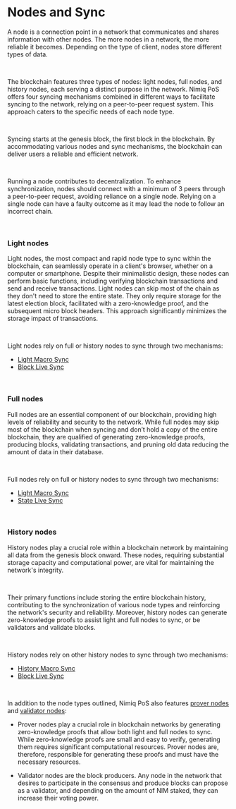 # Nodes and Sync

A node is a connection point in a network that communicates and shares information with other nodes. The more nodes in a network, the more reliable it becomes. Depending on the type of client, nodes store different types of data.

<br/>

The blockchain features three types of nodes: light nodes, full nodes, and history nodes, each serving a distinct purpose in the network. Nimiq PoS offers four syncing mechanisms combined in different ways to facilitate syncing to the network, relying on a peer-to-peer request system. This approach caters to the specific needs of each node type.

<br/>

Syncing starts at the genesis block, the first block in the blockchain. By accommodating various nodes and sync mechanisms, the blockchain can deliver users a reliable and efficient network.

<br/>

Running a node contributes to decentralization. To enhance synchronization, nodes should connect with a minimum of 3 peers through a peer-to-peer request, avoiding reliance on a single node. Relying on a single node can have a faulty outcome as it may lead the node to follow an incorrect chain.

<br/>

### Light nodes

Light nodes, the most compact and rapid node type to sync within the blockchain, can seamlessly operate in a client's browser, whether on a computer or smartphone. Despite their minimalistic design, these nodes can perform basic functions, including verifying blockchain transactions and send and receive transactions. Light nodes can skip most of the chain as they don't need to store the entire state. They only require storage for the latest election block, facilitated with a zero-knowledge proof, and the subsequent micro block headers. This approach significantly minimizes the storage impact of transactions.

<br/>

Light nodes rely on full or history nodes to sync through two mechanisms:

- [Light Macro Sync](light-macro-sync.md)
- [Block Live Sync](block-live-sync.md)

<br/>

### Full nodes

Full nodes are an essential component of our blockchain, providing high levels of reliability and security to the network. While full nodes may skip most of the blockchain when syncing and don’t hold a copy of the entire blockchain, they are qualified of generating zero-knowledge proofs, producing blocks, validating transactions, and pruning old data reducing the amount of data in their database.

<br/>

Full nodes rely on full or history nodes to sync through two mechanisms:

- [Light Macro Sync](light-macro-sync.md)
- [State Live Sync](state-live-sync.md)

<br/>

### History nodes

History nodes play a crucial role within a blockchain network by maintaining all data from the genesis block onward. These nodes, requiring substantial storage capacity and computational power, are vital for maintaining the network's integrity.

<br/>

Their primary functions include storing the entire blockchain history, contributing to the synchronization of various node types and reinforcing the network's security and reliability. Moreover, history nodes can generate zero-knowledge proofs to assist light and full nodes to sync, or be validators and validate blocks.

<br/>

History nodes rely on other history nodes to sync through two mechanisms:

- [History Macro Sync](history-macro-sync.md)
- [Block Live Sync](block-live-sync.md)


<br/>

In addition to the node types outlined, Nimiq PoS also features [prover nodes](/learn/protocol/concepts/prover-node.md) and [validator nodes](/learn/protocol/concepts/validators-and-stakers.md):

- Prover nodes play a crucial role in blockchain networks by generating zero-knowledge proofs that allow both light and full nodes to sync. While zero-knowledge proofs are small and easy to verify, generating them requires significant computational resources. Prover nodes are, therefore, responsible for generating these proofs and must have the necessary resources.


- Validator nodes are the block producers. Any node in the network that desires to participate in the consensus and produce blocks can propose as a validator, and depending on the amount of NIM staked, they can increase their voting power.
